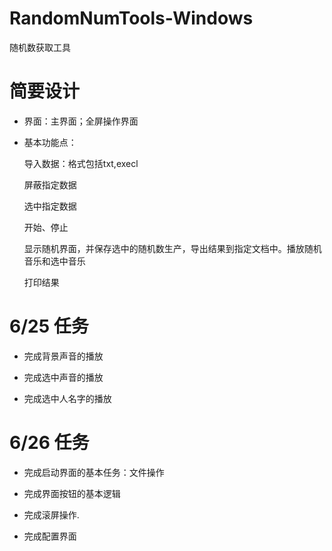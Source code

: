 # RandomNumTools-Windows
随机数获取工具

# 简要设计
- 界面：主界面；全屏操作界面


-  基本功能点：

   	导入数据：格式包括txt,execl
    
    屏蔽指定数据
    
    选中指定数据

    开始、停止

    显示随机界面，并保存选中的随机数生产，导出结果到指定文档中。播放随机音乐和选中音乐

    打印结果
    
    
# 6/25 任务

- 完成背景声音的播放

- 完成选中声音的播放

- 完成选中人名字的播放

# 6/26 任务

- 完成启动界面的基本任务：文件操作

- 完成界面按钮的基本逻辑

- 完成滚屏操作.

- 完成配置界面
